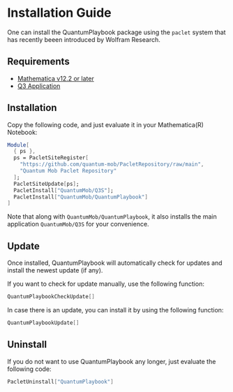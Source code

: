 # Installation Guide

One can install the QuantumPlaybook package using the `paclet` system that has recently beeen introduced by Wolfram Research.

## Requirements

* [Mathematica v12.2 or later](https://www.wolfram.com/mathematica)
* [Q3 Application](https://github.com/quantum-mob/Q3)


## Installation

Copy the following code, and just evaluate it in your Mathematica(R) Notebook:

```Mathematica
Module[
  { ps },
  ps = PacletSiteRegister[
    "https://github.com/quantum-mob/PacletRepository/raw/main",
    "Quantum Mob Paclet Repository"
  ];
  PacletSiteUpdate[ps];
  PacletInstall["QuantumMob/Q3S"];
  PacletInstall["QuantumMob/QuantumPlaybook"]
]
```

Note that along with `QuantumMob/QuantumPlaybook`, it also installs the main application `QuantumMob/Q3S` for your convenience.


## Update

Once installed, QuantumPlaybook will automatically check for updates and install the newest update (if any).

If you want to check for update manually, use the following function:

```Mathematica
QuantumPlaybookCheckUpdate[]
```

In case there is an update, you can install it by using the following function:

```Mathematica
QuantumPlaybookUpdate[]
```

## Uninstall

If you do not want to use QuantumPlaybook any longer, just evaluate the following code:

```Mathematica
PacletUninstall["QuantumPlaybook"]
```
